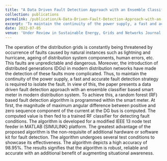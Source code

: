 ```yaml
---
title: "A Data Driven Fault Detection Approach with an Ensemble Classifier based Smart Meter in Modern Distribution System"
collection: publications
permalink: /publication/A-Data-Driven-Fault-Detection-Approach-with-an-Ensemble-Classifier-based-Smart-Meter-in-Modern-Distribution-System
excerpt: 'To maintain the continuity of the power supply, a fast and accurate fault detection strategy is required to isolate the fault. In view of this, the paper presents a data driven fault detection approach with an ensemble classifier based smart meter in modern distribution system. To achieve this, a random forest (RF) based fault detection algorithm is programmed within the smart meter. At first, the magnitude of maximum angular difference between positive and zero sequence component of the current at the DG bus is computed.'
date: 2022-07-05
venue: 'Under Review in Sustainable Energy, Grids and Networks Journal'
---
```

The operation of the distribution grids is constantly being threatened by occurrence of faults caused by natural instances such as lightning and hurricane, ageing of distribution system components, human errors, etc. This faults are unpredictable and dangerous. Moreover, the introduction of distributed generations (DGs) in modern distribution networks have made the detection of these faults more complicated. Thus, to maintain the continuity of the power supply, a fast and accurate fault detection strategy is required to isolate the fault. In view of this, the paper presents a data driven fault detection approach with an ensemble classifier based smart meter in modern distribution system. To achieve this, a random forest (RF) based fault detection algorithm is programmed within the smart meter. At first, the magnitude of maximum angular difference between positive and zero sequence component of the current at the DG bus is computed. The computed value is then fed to a trained RF classifier for detecting fault conditions. The algorithm is developed for a modified IEEE 13 node test feeder in MATLAB (SIMULINK) platform. The greatest advantage of the proposed algorithm is the non-requisite of additional hardware or software kit for fault detection. The algorithm undergoes several test conditions to showcase its effectiveness. The algorithm depicts a high accuracy of 98.95%. The results signifies that the algorithm is robust, reliable and accurate with an additional benefit of augmenting situational awareness.
